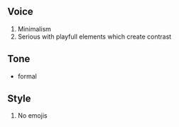 ## Voice

1. Minimalism
2. Serious with playfull elements which create contrast

## Tone

- formal

## Style

1. No emojis
